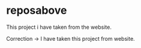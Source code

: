 # reposabove
This project i have taken from the website.


Correction -> I have taken this project from website.
